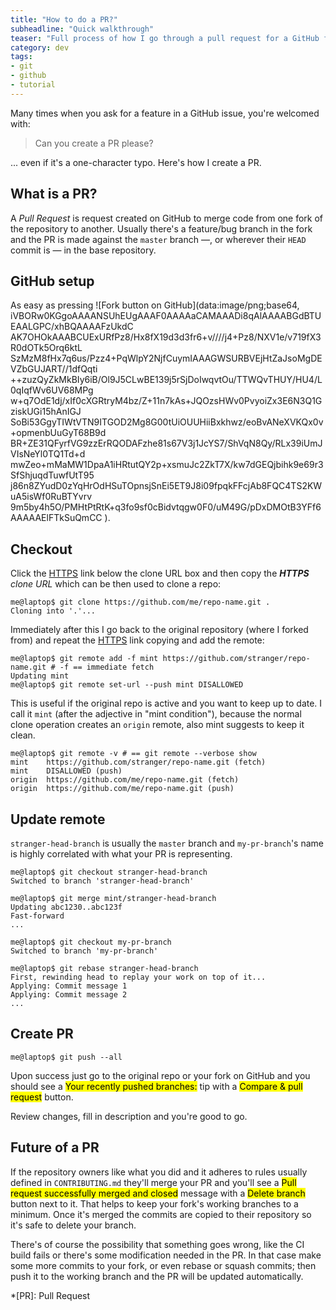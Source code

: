 ```yaml
---
title: "How to do a PR?"
subheadline: "Quick walkthrough"
teaser: "Full process of how I go through a pull request for a GitHub fork."
category: dev
tags:
- git
- github
- tutorial
---
```


Many times when you ask for a feature in a GitHub issue, you're welcomed with:

> Can you create a PR please?

... even if it's a one-character typo. Here's how I create a PR.

<!--more-->

## What is a PR?
A <dfn>Pull&nbsp;Request</dfn> is request created on GitHub to merge code from one fork of the repository to another. Usually there's a feature/bug branch in the fork and the PR is made against the `master` branch &mdash;, or wherever their `HEAD` commit is &mdash; in the base repository.

## GitHub setup

As easy as pressing ![Fork button on GitHub](data:image/png;base64,
	iVBORw0KGgoAAAANSUhEUgAAAF0AAAAaCAMAAADi8qAlAAAABGdBTUEAALGPC/xhBQAAAAFzUkdC
	AK7OHOkAAABCUExURfPz8/Hx8fX19d3d3fr6+v////j4+Pz8/NXV1e/v719fX3R0dOTk5Orq6ktL
	SzMzM8fHx7q6us/Pzz4+PqWlpY2NjfCuymIAAAGWSURBVEjHtZaJsoMgDEVZbGUJART//1dfQqti
	++zuzQyZkMkBIy6iB/Ol9J5CLwBE139j5rSjDoIwqvtOu/TTWQvTHUY/HU4/L0qIqfWv6UV68MPg
	w+q7OdE1dj/xIf0cXGRtryM4bz/Z+11n7kAs+JQOzsHWv0PvyoiZx3E6N3Q1GziskUGi15hAnIGJ
	SoBi53GgyTIWtVTN9ITGOD2Mg8G00tUiOUUHiiBxkhwz/eoBvANeXVKQx0v+opmenbUuGyT68B9d
	BR+ZE31QFyrfVG9zzErRQODAFzhe81s67V3j1JcYS7/ShVqN8Qy/RLx39iUmJVIsNeYl0TQ1Td+d
	mwZeo+mMaMW1DpaA1iHRtutQY2p+xsmuJc2ZkT7X/kw7dGEQjbihk9e69r3SfShjuqdTuwfUtT95
	j86n8ZYudD0zYqHrOdHSuTOpnsjSnEi5ET9J8i09fpqkFFcjAb8FQC4TS2KWuA5isWf0RuBTYvrv
	9m5by4h5O/PMHtPtRtK+q3fo9sf0cBidvtqgw0F0/uM49G/pDxDMOtB3YFf6AAAAAElFTkSuQmCC
).

## Checkout

Click the [HTTPS](javascript:;) link below the clone URL box and then copy the ***HTTPS** clone URL* which can be then used to clone a repo:

```shell
me@laptop$ git clone https://github.com/me/repo-name.git .
Cloning into '.'...
```

Immediately after this I go back to the original repository (where I forked from) and repeat the [HTTPS](#) link copying and add the remote:

```shell
me@laptop$ git remote add -f mint https://github.com/stranger/repo-name.git # -f == immediate fetch
Updating mint
me@laptop$ git remote set-url --push mint DISALLOWED
```

This is useful if the original repo is active and you want to keep up to date. I call it `mint` (after the adjective in "mint&nbsp;condition"), because the normal clone operation creates an `origin` remote, also mint suggests to keep it clean.

```shell
me@laptop$ git remote -v # == git remote --verbose show
mint    https://github.com/stranger/repo-name.git (fetch)
mint    DISALLOWED (push)
origin  https://github.com/me/repo-name.git (fetch)
origin  https://github.com/me/repo-name.git (push)
```

## Update remote

`stranger-head-branch` is usually the `master` branch and `my-pr-branch`'s name is highly correlated with what your PR is representing.

```shell
me@laptop$ git checkout stranger-head-branch
Switched to branch 'stranger-head-branch'

me@laptop$ git merge mint/stranger-head-branch
Updating abc1230..abc123f
Fast-forward
...

me@laptop$ git checkout my-pr-branch
Switched to branch 'my-pr-branch'

me@laptop$ git rebase stranger-head-branch
First, rewinding head to replay your work on top of it...
Applying: Commit message 1
Applying: Commit message 2
...
```

## Create PR

```shell
me@laptop$ git push --all
```

Upon success just go to the original repo or your fork on GitHub and you should see a <mark>Your recently pushed branches:</mark> tip with a <mark>Compare & pull request</mark> button.

Review changes, fill in description and you're good to go.

## Future of a PR
If the repository owners like what you did and it adheres to rules usually defined in `CONTRIBUTING.md` they'll merge your PR and you'll see a <mark>Pull request successfully merged and closed</mark> message with a <mark>Delete branch</mark> button next to it. That helps to keep your fork's working branches to a minimum. Once it's merged the commits are copied to their repository so it's safe to delete your branch.

There's of course the possibility that something goes wrong, like the CI build fails or there's some modification needed in the PR. In that case make some more commits to your fork, or even rebase or squash commits; then push it to the working branch and the PR will be updated automatically.

*[PR]: Pull Request
